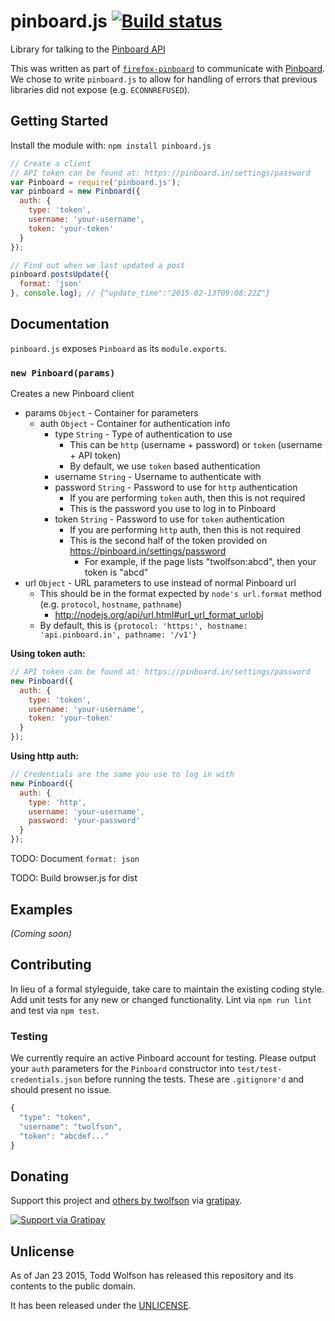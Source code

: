 # pinboard.js [![Build status](https://travis-ci.org/twolfson/pinboard.js.png?branch=master)](https://travis-ci.org/twolfson/pinboard.js)

Library for talking to the [Pinboard API][]

This was written as part of [`firefox-pinboard`][] to communicate with [Pinboard][]. We chose to write `pinboard.js` to allow for handling of errors that previous libraries did not expose (e.g. `ECONNREFUSED`).

[Pinboard]: http://pinboard.in/
[Pinboard API]: https://pinboard.in/api/
[`firefox-pinboard`]: https://github.com/twolfson/firefox-pinboard

## Getting Started
Install the module with: `npm install pinboard.js`

```js
// Create a client
// API token can be found at: https://pinboard.in/settings/password
var Pinboard = require('pinboard.js');
var pinboard = new Pinboard({
  auth: {
    type: 'token',
    username: 'your-username',
    token: 'your-token'
  }
});

// Find out when we last updated a post
pinboard.postsUpdate({
  format: 'json'
}, console.log); // {"update_time":"2015-02-13T09:08:22Z"}
```

## Documentation
`pinboard.js` exposes `Pinboard` as its `module.exports`.

### `new Pinboard(params)`
Creates a new Pinboard client

- params `Object` - Container for parameters
    - auth `Object` - Container for authentication info
        - type `String` - Type of authentication to use
            - This can be `http` (username + password) or `token` (username + API token)
            - By default, we use `token` based authentication
        - username `String` - Username to authenticate with
        - password `String` - Password to use for `http` authentication
            - If you are performing `token` auth, then this is not required
            - This is the password you use to log in to Pinboard
        - token `String` - Password to use for `token` authentication
            - If you are performing `http` auth, then this is not required
            - This is the second half of the token provided on https://pinboard.in/settings/password
                - For example, if the page lists "twolfson:abcd", then your token is "abcd"
- url `Object` - URL parameters to use instead of normal Pinboard url
    - This should be in the format expected by `node's url.format` method (e.g. `protocol`, `hostname`, `pathname`)
        - http://nodejs.org/api/url.html#url_url_format_urlobj
    - By default, this is `{protocol: 'https:', hostname: 'api.pinboard.in', pathname: '/v1'}`

**Using token auth:**

```js
// API token can be found at: https://pinboard.in/settings/password
new Pinboard({
  auth: {
    type: 'token',
    username: 'your-username',
    token: 'your-token'
  }
});
```

**Using http auth:**

```js
// Credentials are the same you use to log in with
new Pinboard({
  auth: {
    type: 'http',
    username: 'your-username',
    password: 'your-password'
  }
});
```

TODO: Document `format: json`

TODO: Build browser.js for dist

## Examples
_(Coming soon)_

## Contributing
In lieu of a formal styleguide, take care to maintain the existing coding style. Add unit tests for any new or changed functionality. Lint via `npm run lint` and test via `npm test`.

### Testing
We currently require an active Pinboard account for testing. Please output your `auth` parameters for the `Pinboard` constructor into `test/test-credentials.json` before running the tests. These are `.gitignore'd` and should present no issue.

```js
{
  "type": "token",
  "username": "twolfson",
  "token": "abcdef..."
}
```

## Donating
Support this project and [others by twolfson][gratipay] via [gratipay][].

[![Support via Gratipay][gratipay-badge]][gratipay]

[gratipay-badge]: https://cdn.rawgit.com/gratipay/gratipay-badge/2.x.x/dist/gratipay.png
[gratipay]: https://www.gratipay.com/twolfson/

## Unlicense
As of Jan 23 2015, Todd Wolfson has released this repository and its contents to the public domain.

It has been released under the [UNLICENSE][].

[UNLICENSE]: UNLICENSE

